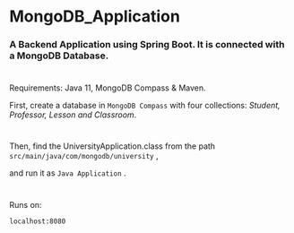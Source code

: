 # MongoDB_Application
### A Backend Application using Spring Boot. It is connected with a MongoDB Database. 
#
Requirements: Java 11, MongoDB Compass & Maven.

First, create a database in ````MongoDB Compass```` with four collections: *Student, Professor, Lesson and Classroom*.

#
Then, find the UniversityApplication.class from the path ````src/main/java/com/mongodb/university```` ,

and run it as ````Java Application```` .

#

Runs on:

```` localhost:8080 ````


